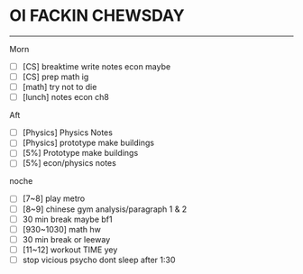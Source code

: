 # OI FACKIN CHEWSDAY
---
Morn
- [ ] [CS] breaktime write notes econ maybe
- [ ] [CS] prep math ig
- [ ] [math] try not to die
- [ ] [lunch] notes econ ch8

Aft
- [ ] [Physics] Physics Notes
- [ ] [Physics] prototype make buildings
- [ ] [5%] Prototype make buildings
- [ ] [5%] econ/physics notes

noche
- [ ] [7~8] play metro
- [ ] [8~9] chinese gym analysis/paragraph 1 & 2
- [ ] 30 min break maybe bf1
- [ ] [930~1030] math hw
- [ ] 30 min break or leeway
- [ ] [11~12] workout TIME yey
- [ ] stop vicious psycho dont sleep after 1:30